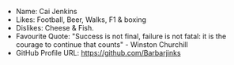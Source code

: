 - Name: Cai Jenkins
- Likes: Football, Beer, Walks, F1 & boxing 
- Dislikes: Cheese & Fish.
- Favourite Quote: "Success is not final, failure is not fatal: it is the courage to continue that counts" - Winston Churchill
- GitHub Profile URL: https://github.com/Barbarjinks
